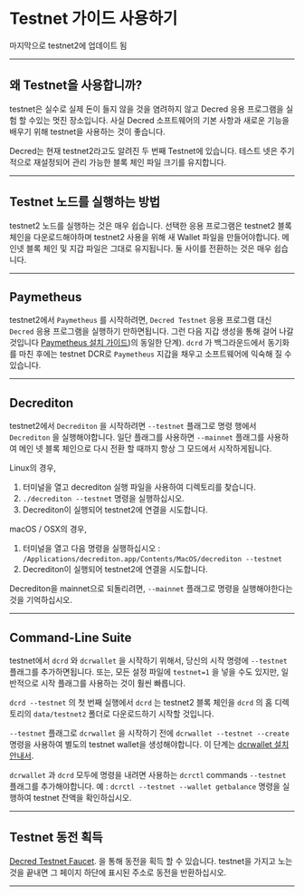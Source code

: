 # Testnet 가이드 사용하기

마지막으로 testnet2에 업데이트 됨

---

## 왜 Testnet을 사용합니까?

testnet은 실수로 실제 돈이 들지 않을 것을 염려하지 않고 Decred 응용 프로그램을 실험 할 수있는 멋진 장소입니다. 사실 Decred 소프트웨어의 기본 사항과 새로운 기능을 배우기 위해 testnet을 사용하는 것이 좋습니다.

Decred는 현재 testnet2라고도 알려진 두 번째 Testnet에 있습니다. 테스트 넷은 주기적으로 재설정되어 관리 가능한 블록 체인 파일 크기를 유지합니다.

---

## Testnet 노드를 실행하는 방법

testnet2 노드를 실행하는 것은 매우 쉽습니다. 선택한 응용 프로그램은 testnet2 블록 체인을 다운로드해야하며 testnet2 사용을 위해 새 Wallet 파일을 만들어야합니다. 메인넷 블록 체인 및 지갑 파일은 그대로 유지됩니다. 둘 사이를 전환하는 것은 매우 쉽습니다.

---

## Paymetheus

testnet2에서 `Paymetheus` 를 시작하려면, `Decred Testnet` 응용 프로그램 대신 `Decred` 응용 프로그램을 실행하기 만하면됩니다. 그런 다음 지갑 생성을 통해 걸어 나갈 것입니다 [Paymetheus 설치 가이드](/getting-started/user-guides/paymetheus.md))의 동일한 단계). `dcrd` 가 백그라운드에서 동기화를 마친 후에는 testnet DCR로 `Paymetheus` 지갑을 채우고 소프트웨어에 익숙해 질 수 있습니다.

---

## Decrediton 

testnet2에서 `Decrediton` 을 시작하려면 `--testnet` 플래그로 명령 행에서 `Decrediton` 을 실행해야합니다. 일단 플래그를 사용하면 `--mainnet` 플래그를 사용하여 메인 넷 블록 체인으로 다시 전환 할 때까지 항상 그 모드에서 시작하게됩니다.

Linux의 경우,

1. 터미널을 열고 decrediton 실행 파일을 사용하여 디렉토리를 찾습니다.
2. `./decrediton --testnet` 명령을 실행하십시오.
3. Decrediton이 실행되어 testnet2에 연결을 시도합니다.

macOS / OSX의 경우,

1. 터미널을 열고 다음 명령을 실행하십시오 : `/Applications/decrediton.app/Contents/MacOS/decrediton --testnet`
2. Decrediton이 실행되어 testnet2에 연결을 시도합니다.

Decrediton을 mainnet으로 되돌리려면, `--mainnet` 플래그로 명령을 실행해야한다는 것을 기억하십시오.

___ 

## Command-Line Suite

testnet에서 `dcrd` 와 `dcrwallet` 을 시작하기 위해서, 당신의 시작 명령에 `--testnet` 플래그를 추가하면됩니다. 또는, 모든 설정 파일에 `testnet=1` 을 넣을 수도 있지만, 일반적으로 시작 플래그를 사용하는 것이 훨씬 빠릅니다.

 `dcrd --testnet` 의 첫 번째 실행에서 `dcrd` 는 testnet2 블록 체인을 `dcrd` 의 홈 디렉토리의 `data/testnet2` 폴더로 다운로드하기 시작할 것입니다.

 `--testnet` 플래그로 `dcrwallet` 을 시작하기 전에 `dcrwallet --testnet --create` 명령을 사용하여 별도의 testnet wallet을 생성해야합니다. 이 단계는 [dcrwallet 설치 안내서](/getting-started/user-guides/dcrwallet-setup.md). 

 `dcrwallet` 과 `dcrd` 모두에 명령을 내려면 사용하는 `dcrctl` commands `--testnet` 플래그를 추가해야합니다. 예 : `dcrctl --testnet --wallet getbalance` 명령을 실행하여 testnet 잔액을 확인하십시오. 

---

## Testnet 동전 획득

[Decred Testnet Faucet](https://faucet.decred.org). 을 통해 동전을 획득 할 수 있습니다. testnet을 가지고 노는 것을 끝내면 그 페이지 하단에 표시된 주소로 동전을 반환하십시오.

---

